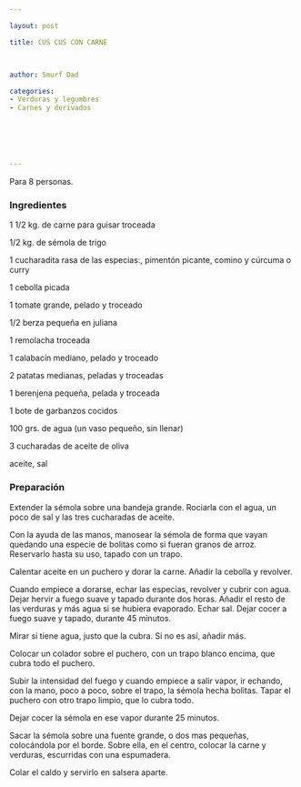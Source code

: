 ```yaml
---

layout: post

title: CUS CUS CON CARNE



author: Smurf Dad

categories:
- Verduras y legumbres
- Carnes y derivados






---
```


Para 8 personas.

<h3>Ingredientes</h3>

1 1/2 kg. de carne para guisar troceada

1/2 kg. de sémola de trigo

1 cucharadita rasa de las especias:, pimentón picante, comino y cúrcuma o curry

1 cebolla picada

1 tomate grande, pelado y troceado

1/2 berza pequeña en juliana

1 remolacha troceada

1 calabacín mediano, pelado y troceado

2 patatas medianas, peladas y troceadas

1 berenjena pequeña, pelada y troceada

1 bote de garbanzos cocidos

100 grs. de agua (un vaso pequeño, sin llenar)

3 cucharadas de aceite de oliva

aceite, sal

<h3>Preparación</h3>

Extender la sémola sobre una bandeja grande. Rociarla con el agua, un poco de sal y las tres cucharadas de aceite.

Con la ayuda de las manos, manosear la sémola de forma que vayan quedando una especie de bolitas como si fueran granos de arroz. Reservarlo hasta su uso, tapado con un trapo.

Calentar aceite en un puchero y dorar la carne. Añadir la cebolla y revolver.

Cuando empiece a dorarse, echar las especias, revolver y cubrir con agua. Dejar hervir a fuego suave y tapado durante dos horas. Añadir el resto de las verduras y más agua si se hubiera evaporado. Echar sal. Dejar cocer a fuego suave y tapado, durante 45 minutos.

Mirar si tiene agua, justo que la cubra. Si no es así, añadir más.

Colocar un colador sobre el puchero, con un trapo blanco encima, que cubra todo el puchero.

Subir la intensidad del fuego y cuando empiece a salir vapor, ir echando, con la mano, poco a poco, sobre el trapo, la sémola hecha bolitas. Tapar el puchero con otro trapo limpio, que lo cubra todo.

Dejar cocer la sémola en ese vapor durante 25 minutos.

Sacar la sémola sobre una fuente grande, o dos mas pequeñas, colocándola por el borde. Sobre ella, en el centro, colocar la carne y verduras, escurridas con una espumadera.

Colar el caldo y servirlo en salsera aparte.

